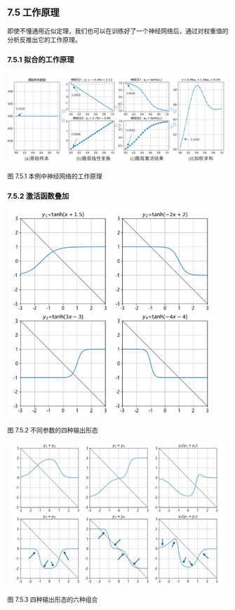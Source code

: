 
## 7.5 工作原理

即使不懂通用近似定理，我们也可以在训练好了一个神经网络后，通过对权重值的分析反推出它的工作原理。

### 7.5.1 拟合的工作原理

<img src="./img/how_it_works.png">

图 7.5.1 本例中神经网络的工作原理

### 7.5.2 激活函数叠加

<img src="./img/tanh_4.png" width=480>

图 7.5.2 不同参数的四种输出形态


<img src="./img/tanh_6.png">

图 7.5.3 四种输出形态的六种组合
